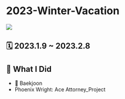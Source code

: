 # 2023-Winter-Vacation

<img src="https://img.shields.io/badge/java-007396?style=for-the-badge&logo=java&logoColor=white"> 

## 🗓 2023.1.9 ~ 2023.2.8


## 📝 What I Did

- 📖 Baekjoon
- Phoenix Wright: Ace Attorney_Project
